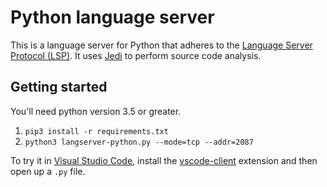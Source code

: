 # Python language server

This is a language server for Python that adheres to the [Language Server Protocol (LSP)](https://github.com/Microsoft/language-server-protocol/blob/master/protocol.md). It uses [Jedi](https://github.com/davidhalter/jedi) to perform source code analysis.

## Getting started

You'll need python version 3.5 or greater.

1. `pip3 install -r requirements.txt`
1. `python3 langserver-python.py --mode=tcp --addr=2087`

To try it in [Visual Studio Code](https://code.visualstudio.com), install the [vscode-client](https://github.com/sourcegraph/langserver/tree/master/vscode-client) extension and then open up a `.py` file.
